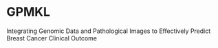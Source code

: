 # GPMKL
Integrating Genomic Data and Pathological Images to Effectively Predict Breast Cancer Clinical Outcome
